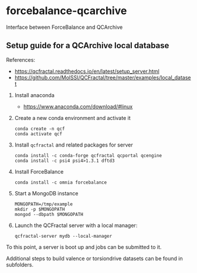 # forcebalance-qcarchive
Interface between ForceBalance and QCArchive

## Setup guide for a QCArchive local database

References: 
- https://qcfractal.readthedocs.io/en/latest/setup_server.html
- https://github.com/MolSSI/QCFractal/tree/master/examples/local_dataset

1. Install anaconda
    - https://www.anaconda.com/download/#linux

2. Create a new conda environment and activate it
    ```
    conda create -n qcf
    conda activate qcf
    ```

3. Install `qcfractal` and related packages for server
    ```
    conda install -c conda-forge qcfractal qcportal qcengine
    conda install -c psi4 psi4>1.3.1 dftd3
    ```

4. Install ForceBalance
    ```
    conda install -c omnia forcebalance
    ```

5. Start a MongoDB instance
    ```
    MONGOPATH=/tmp/example
    mkdir -p $MONGOPATH
    mongod --dbpath $MONGOPATH
    ```

5. Launch the QCFractal server with a local manager:
    ```
    qcfractal-server mydb --local-manager
    ```

To this point, a server is boot up and jobs can be submitted to it.

Additional steps to build valence or torsiondrive datasets can be found in subfolders.
